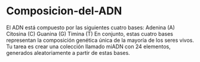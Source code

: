 # Composicion-del-ADN
El ADN está compuesto por las siguientes cuatro bases: 
Adenina (A) 
Citosina (C) 
Guanina (G) 
Timina (T)
En conjunto, estas cuatro bases representan la composición genética única de la mayoría de los seres vivos. Tu tarea es crear una colección llamado miADN con 24 elementos, generados aleatoriamente a partir de estas bases.
